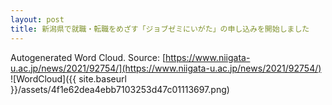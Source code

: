 ```yaml
---
layout: post
title: 新潟県で就職・転職をめざす「ジョブゼミにいがた」の申し込みを開始しました
---
```

Autogenerated Word Cloud.
Source\: [https://www.niigata-u.ac.jp/news/2021/92754/](https://www.niigata-u.ac.jp/news/2021/92754/)
![WordCloud]({{ site.baseurl }}/assets/4f1e62dea4ebb7103253d47c01113697.png)
